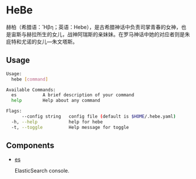 # HeBe

赫柏（希腊语：Ἥβη；英语：Hebe），是古希腊神话中负责司掌青春的女神，也是宙斯与赫拉所生的女儿，战神阿瑞斯的亲妹妹。在罗马神话中她的对应者则是朱庇特和尤诺的女儿—朱文塔斯。

## Usage

```bash
Usage:
  hebe [command]

Available Commands:
  es          A brief description of your command
  help        Help about any command

Flags:
      --config string   config file (default is $HOME/.hebe.yaml)
  -h, --help            help for hebe
  -t, --toggle          Help message for toggle
```

## Components

- [es](https://github.com/lvyong1985/hebe/tree/master/cmd/es)

  ElasticSearch console.